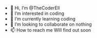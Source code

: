 - 👋 Hi, I’m @TheCoderEll
- 👀 I’m interested in coding
- 🌱 I’m currently learning coding
- 💞️ I’m looking to collaborate on nothing
- 📫 How to reach me WIll find out soon
